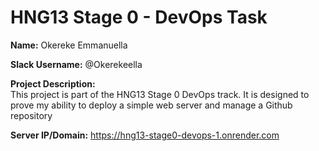 # HNG13 Stage 0 - DevOps Task

**Name:** Okereke Emmanuella  

**Slack Username:** @Okerekeella 

**Project Description:**  
This project is part of the HNG13 Stage 0 DevOps track. It is designed to prove my ability to deploy a simple web server and manage a Github repository

**Server IP/Domain:** https://hng13-stage0-devops-1.onrender.com
